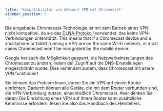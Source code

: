 ```yaml
---
title: 'Kompatibilität von AdGuard VPN mit Chromecast'
sidebar_position: 5
---
```


Die eingebaute Chromecast-Technologie ist mit dem Betrieb eines VPN nicht kompatibel, da sie das [DLNA-Protokoll](https://en.wikipedia.org/wiki/Digital_Living_Network_Alliance) verwendet, das keine VPN-Verbindungen unterstützt. This means that if a Chromecast device and a smartphone or tablet running a VPN are on the same Wi-Fi network, in most cases Chromecast won't be recognized by the mobile device.

Google hat auch die Möglichkeit gesperrt, die Netzwerkeinstellungen des Chromecast zu ändern, indem der Zugriff auf die DNS-Einstellungen eingeschränkt wurde. Dies verhindert zudem, dass Chromecast mit einem VPN funktioniert.

Sie können das Problem lösen, indem Sie ein VPN auf einem Router einrichten. Dadurch können alle Geräte, die mit dem Router verbunden sind, die VPN-Verbindung nutzen, einschließlich Chromecast. Aber denken Sie daran: Die Einrichtung eines VPN auf Ihrem Router kann zusätzliche Kenntnisse erfordern, lesen Sie also das Handbuch des Herstellers.
